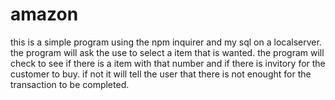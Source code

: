 # amazon
this is a simple program using the npm inquirer and my sql on a localserver. 
the program will ask the use to select a item that is wanted. the program will
check to see if there is a item with that number and if there is invitory 
for the customer to buy. if not it will tell the user that there is not enought for 
the transaction to be completed. 
